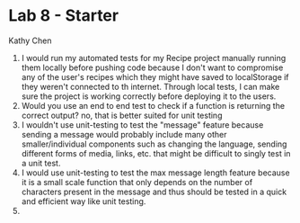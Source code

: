 # Lab 8 - Starter
Kathy Chen

1. I would run my automated tests for my Recipe project manually running them locally before pushing code because I don't want to compromise any of the user's recipes which they might have saved to localStorage if they weren't connected to th internet. Through local tests, I can make sure the project is working correctly before deploying it to the users.
2. Would you use an end to end test to check if a function is returning the correct output? no, that is better suited for unit testing
3. I wouldn't use unit-testing to test the "message" feature because sending a message would probably include many other smaller/individual components such as changing the language, sending different forms of media, links, etc. that might be difficult to singly test in a unit test.
4. I would use unit-testing to test the max message length feature because it is a small scale function that only depends on the number of characters present in the message and thus should be tested in a quick and efficient way like unit testing.
5. 

